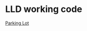 # LLD working code
[Parking Lot](https://github.com/debjitl45/Low_Level_Design/tree/master/src/Parking_Lot)
